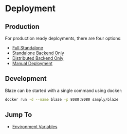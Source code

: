 # Deployment

## Production

For production ready deployments, there are four options:

* [Full Standalone](full-standalone.md)
* [Standalone Backend Only](standalone-backend.md)
* [Distributed Backend Only](distributed-backend.md)
* [Manual Deployment](manual-deployment.md)

## Development

Blaze can be started with a single command using docker:

```bash
docker run -d --name blaze -p 8080:8080 samply/blaze
```

## Jump To

* [Environment Variables](environment-variables.md)
